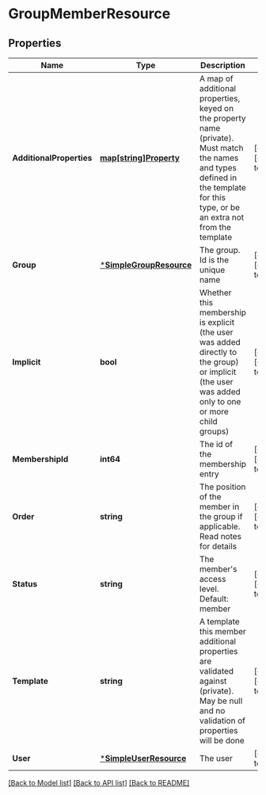 # GroupMemberResource

## Properties
Name | Type | Description | Notes
------------ | ------------- | ------------- | -------------
**AdditionalProperties** | [**map[string]Property**](Property.md) | A map of additional properties, keyed on the property name (private). Must match the names and types defined in the template for this type, or be an extra not from the template | [optional] [default to null]
**Group** | [***SimpleGroupResource**](SimpleGroupResource.md) | The group. Id is the unique name | [optional] [default to null]
**Implicit** | **bool** | Whether this membership is explicit (the user was added directly to the group) or implicit (the user was added only to one or more child groups) | [optional] [default to null]
**MembershipId** | **int64** | The id of the membership entry | [optional] [default to null]
**Order** | **string** | The position of the member in the group if applicable. Read notes for details | [optional] [default to null]
**Status** | **string** | The member&#39;s access level. Default: member | [optional] [default to null]
**Template** | **string** | A template this member additional properties are validated against (private). May be null and no validation of properties will be done | [optional] [default to null]
**User** | [***SimpleUserResource**](SimpleUserResource.md) | The user | [default to null]

[[Back to Model list]](../README.md#documentation-for-models) [[Back to API list]](../README.md#documentation-for-api-endpoints) [[Back to README]](../README.md)


